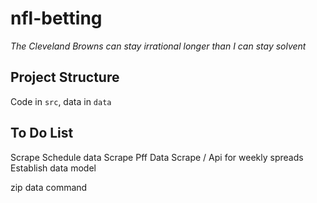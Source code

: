 # nfl-betting

*The Cleveland Browns can stay irrational longer than I can stay solvent*

## Project Structure

Code in `src`, data in `data`

## To Do List

Scrape Schedule data
Scrape Pff Data
Scrape / Api for weekly spreads
Establish data model



zip data command

